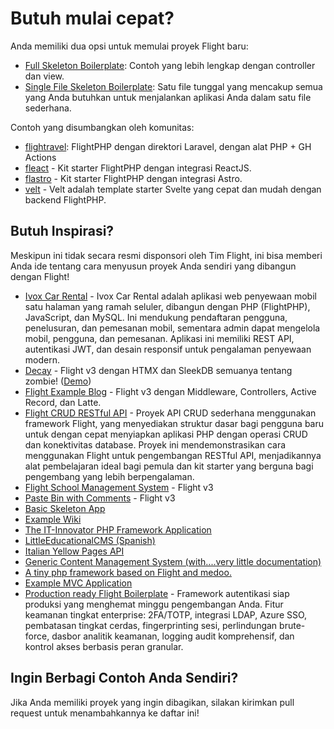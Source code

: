 # Butuh mulai cepat?

Anda memiliki dua opsi untuk memulai proyek Flight baru:

- [Full Skeleton Boilerplate](https://github.com/flightphp/skeleton): Contoh yang lebih lengkap dengan controller dan view.
- [Single File Skeleton Boilerplate](https://github.com/flightphp/skeleton-simple): Satu file tunggal yang mencakup semua yang Anda butuhkan untuk menjalankan aplikasi Anda dalam satu file sederhana.

Contoh yang disumbangkan oleh komunitas:

- [flightravel](https://github.com/fadrian06-templates/flighravel): FlightPHP dengan direktori Laravel, dengan alat PHP + GH Actions
- [fleact](https://github.com/flightphp/fleact) - Kit starter FlightPHP dengan integrasi ReactJS.
- [flastro](https://github.com/flightphp/flastro) - Kit starter FlightPHP dengan integrasi Astro.
- [velt](https://github.com/flightphp/velt) - Velt adalah template starter Svelte yang cepat dan mudah dengan backend FlightPHP. 

## Butuh Inspirasi?

Meskipun ini tidak secara resmi disponsori oleh Tim Flight, ini bisa memberi Anda ide tentang cara menyusun proyek Anda sendiri yang dibangun dengan Flight!

- [Ivox Car Rental](https://github.com/najtms/introductionToWeb) - Ivox Car Rental adalah aplikasi web penyewaan mobil satu halaman yang ramah seluler, dibangun dengan PHP (FlightPHP), JavaScript, dan MySQL. Ini mendukung pendaftaran pengguna, penelusuran, dan pemesanan mobil, sementara admin dapat mengelola mobil, pengguna, dan pemesanan. Aplikasi ini memiliki REST API, autentikasi JWT, dan desain responsif untuk pengalaman penyewaan modern.
- [Decay](https://github.com/boxybird/decay) - Flight v3 dengan HTMX dan SleekDB semuanya tentang zombie! ([Demo](https://decay.andrewrhyand.com))
- [Flight Example Blog](https://github.com/n0nag0n/flightphp-blog) - Flight v3 dengan Middleware, Controllers, Active Record, dan Latte.
- [Flight CRUD RESTful API](https://github.com/soheilkhaledabdi/php-crud-api-flight) - Proyek API CRUD sederhana menggunakan framework Flight, yang menyediakan struktur dasar bagi pengguna baru untuk dengan cepat menyiapkan aplikasi PHP dengan operasi CRUD dan konektivitas database. Proyek ini mendemonstrasikan cara menggunakan Flight untuk pengembangan RESTful API, menjadikannya alat pembelajaran ideal bagi pemula dan kit starter yang berguna bagi pengembang yang lebih berpengalaman.
- [Flight School Management System](https://github.com/krmu/FlightPHP_School) - Flight v3
- [Paste Bin with Comments](https://github.com/n0nag0n/commie2) - Flight v3
- [Basic Skeleton App](https://github.com/markhughes/flight-skeleton)
- [Example Wiki](https://github.com/Skayo/FlightWiki)
- [The IT-Innovator PHP Framework Application](https://github.com/itinnovator/myphp-app)
- [LittleEducationalCMS (Spanish)](https://github.com/casgin/LittleEducationalCMS)
- [Italian Yellow Pages API](https://github.com/chiccomagnus/PGAPI)
- [Generic Content Management System (with....very little documentation)](https://github.com/recepuncu/cms)
- [A tiny php framework based on Flight and medoo.](https://github.com/ycrao/tinyme)
- [Example MVC Application](https://github.com/paddypei/Flight-MVC)
- [Production ready Flight Boilerplate](https://github.com/madcoda9000/SecStore) - Framework autentikasi siap produksi yang menghemat minggu pengembangan Anda. Fitur keamanan tingkat enterprise: 2FA/TOTP, integrasi LDAP, Azure SSO, pembatasan tingkat cerdas, fingerprinting sesi, perlindungan brute-force, dasbor analitik keamanan, logging audit komprehensif, dan kontrol akses berbasis peran granular.

## Ingin Berbagi Contoh Anda Sendiri?

Jika Anda memiliki proyek yang ingin dibagikan, silakan kirimkan pull request untuk menambahkannya ke daftar ini!